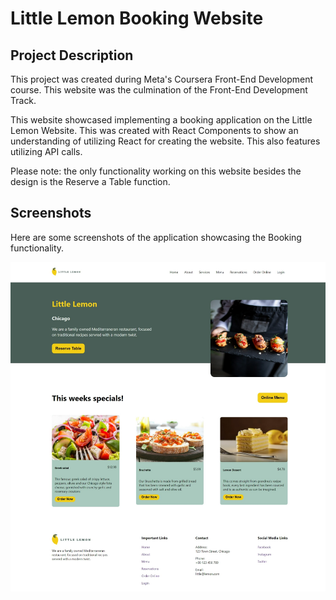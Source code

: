 # Little Lemon Booking Website

## Project Description
This project was created during Meta's Coursera Front-End Development course. This website was the culmination of the Front-End Development Track.

This website showcased implementing a booking application on the Little Lemon Website. This was created with React Components to show an understanding of utilizing React for creating the website. This also features utilizing API calls.

Please note: the only functionality working on this website besides the design is the Reserve a Table function.

## Screenshots
Here are some screenshots of the application showcasing the Booking functionality.

![little lemon website table booking](/src/images/github-cover.png)
